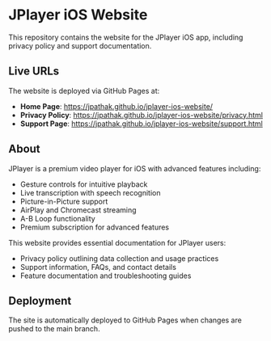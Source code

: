 # JPlayer iOS Website

This repository contains the website for the JPlayer iOS app, including privacy policy and support documentation.

## Live URLs

The website is deployed via GitHub Pages at:

- **Home Page**: https://jpathak.github.io/jplayer-ios-website/
- **Privacy Policy**: https://jpathak.github.io/jplayer-ios-website/privacy.html
- **Support Page**: https://jpathak.github.io/jplayer-ios-website/support.html

## About

JPlayer is a premium video player for iOS with advanced features including:
- Gesture controls for intuitive playback
- Live transcription with speech recognition
- Picture-in-Picture support
- AirPlay and Chromecast streaming
- A-B Loop functionality
- Premium subscription for advanced features

This website provides essential documentation for JPlayer users:
- Privacy policy outlining data collection and usage practices
- Support information, FAQs, and contact details
- Feature documentation and troubleshooting guides

## Deployment

The site is automatically deployed to GitHub Pages when changes are pushed to the main branch.
